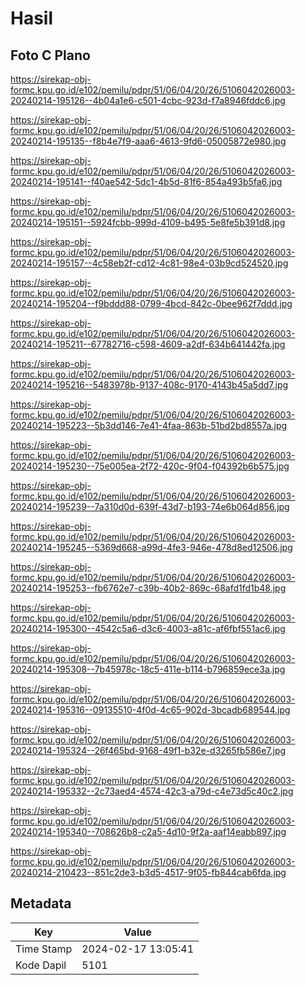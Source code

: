# Hasil

## Foto C Plano

https://sirekap-obj-formc.kpu.go.id/e102/pemilu/pdpr/51/06/04/20/26/5106042026003-20240214-195126--4b04a1e6-c501-4cbc-923d-f7a8946fddc6.jpg

https://sirekap-obj-formc.kpu.go.id/e102/pemilu/pdpr/51/06/04/20/26/5106042026003-20240214-195135--f8b4e7f9-aaa6-4613-9fd6-05005872e980.jpg

https://sirekap-obj-formc.kpu.go.id/e102/pemilu/pdpr/51/06/04/20/26/5106042026003-20240214-195141--f40ae542-5dc1-4b5d-81f6-854a493b5fa6.jpg

https://sirekap-obj-formc.kpu.go.id/e102/pemilu/pdpr/51/06/04/20/26/5106042026003-20240214-195151--5924fcbb-999d-4109-b495-5e8fe5b391d8.jpg

https://sirekap-obj-formc.kpu.go.id/e102/pemilu/pdpr/51/06/04/20/26/5106042026003-20240214-195157--4c58eb2f-cd12-4c81-98e4-03b9cd524520.jpg

https://sirekap-obj-formc.kpu.go.id/e102/pemilu/pdpr/51/06/04/20/26/5106042026003-20240214-195204--f9bddd88-0799-4bcd-842c-0bee962f7ddd.jpg

https://sirekap-obj-formc.kpu.go.id/e102/pemilu/pdpr/51/06/04/20/26/5106042026003-20240214-195211--67782716-c598-4609-a2df-634b641442fa.jpg

https://sirekap-obj-formc.kpu.go.id/e102/pemilu/pdpr/51/06/04/20/26/5106042026003-20240214-195216--5483978b-9137-408c-9170-4143b45a5dd7.jpg

https://sirekap-obj-formc.kpu.go.id/e102/pemilu/pdpr/51/06/04/20/26/5106042026003-20240214-195223--5b3dd146-7e41-4faa-863b-51bd2bd8557a.jpg

https://sirekap-obj-formc.kpu.go.id/e102/pemilu/pdpr/51/06/04/20/26/5106042026003-20240214-195230--75e005ea-2f72-420c-9f04-f04392b6b575.jpg

https://sirekap-obj-formc.kpu.go.id/e102/pemilu/pdpr/51/06/04/20/26/5106042026003-20240214-195239--7a310d0d-639f-43d7-b193-74e6b064d856.jpg

https://sirekap-obj-formc.kpu.go.id/e102/pemilu/pdpr/51/06/04/20/26/5106042026003-20240214-195245--5369d668-a99d-4fe3-946e-478d8ed12506.jpg

https://sirekap-obj-formc.kpu.go.id/e102/pemilu/pdpr/51/06/04/20/26/5106042026003-20240214-195253--fb6762e7-c39b-40b2-869c-68afd1fd1b48.jpg

https://sirekap-obj-formc.kpu.go.id/e102/pemilu/pdpr/51/06/04/20/26/5106042026003-20240214-195300--4542c5a6-d3c6-4003-a81c-af6fbf551ac6.jpg

https://sirekap-obj-formc.kpu.go.id/e102/pemilu/pdpr/51/06/04/20/26/5106042026003-20240214-195308--7b45978c-18c5-411e-b114-b796859ece3a.jpg

https://sirekap-obj-formc.kpu.go.id/e102/pemilu/pdpr/51/06/04/20/26/5106042026003-20240214-195316--09135510-4f0d-4c65-902d-3bcadb689544.jpg

https://sirekap-obj-formc.kpu.go.id/e102/pemilu/pdpr/51/06/04/20/26/5106042026003-20240214-195324--26f465bd-9168-49f1-b32e-d3265fb586e7.jpg

https://sirekap-obj-formc.kpu.go.id/e102/pemilu/pdpr/51/06/04/20/26/5106042026003-20240214-195332--2c73aed4-4574-42c3-a79d-c4e73d5c40c2.jpg

https://sirekap-obj-formc.kpu.go.id/e102/pemilu/pdpr/51/06/04/20/26/5106042026003-20240214-195340--708626b8-c2a5-4d10-9f2a-aaf14eabb897.jpg

https://sirekap-obj-formc.kpu.go.id/e102/pemilu/pdpr/51/06/04/20/26/5106042026003-20240214-210423--851c2de3-b3d5-4517-9f05-fb844cab6fda.jpg


## Metadata

| Key        | Value               |
| ---------- | ------------------- |
| Time Stamp | 2024-02-17 13:05:41 |
| Kode Dapil | 5101                |



